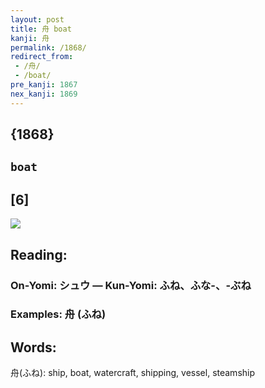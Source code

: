 ```yaml
---
layout: post
title: 舟 boat
kanji: 舟
permalink: /1868/
redirect_from:
 - /舟/
 - /boat/
pre_kanji: 1867
nex_kanji: 1869
---
```


## {1868}

## `boat`

## [6]

<div class="stroke"><img src="E8889F.png" /></div>

## Reading:

### On-Yomi: シュウ &mdash; Kun-Yomi: ふね、ふな-、-ぶね

### Examples: 舟 (ふね)

## Words:

舟(ふね): ship, boat, watercraft, shipping, vessel, steamship
